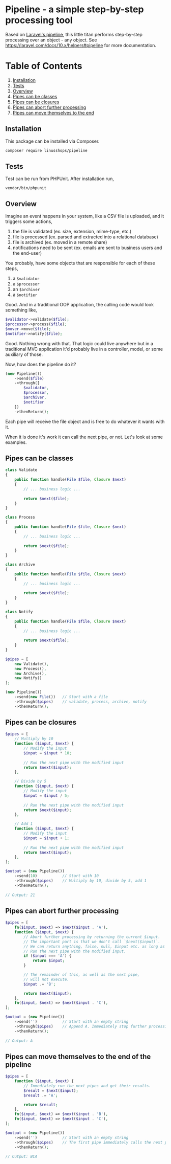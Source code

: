 # Pipeline - a simple step-by-step processing tool

Based on [Laravel's pipeline](https://laravel.com/api/master/Illuminate/Pipeline/Pipeline.html), this little titan
performs step-by-step processing over an object - any object. See https://laravel.com/docs/10.x/helpers#pipeline for more documentation.


# Table of Contents
1. [Installation](#installation)
1. [Tests](#tests)
1. [Overview](#overview)
1. [Pipes can be classes](#pipes-can-be-classes)
4. [Pipes can be closures](#pipes-can-be-closures)
2. [Pipes can abort further processing](#pipes-can-abort-further-processing)
3. [Pipes can move themselves to the end](#pipes-can-move-themselves-to-the-end-of-the-pipeline)

## Installation
This package can be installed via Composer. 

```bash 
composer require linusshops/pipeline
```

## Tests
Test can be run from PHPUnit. After installation run, 

```bash'
vendor/bin/phpunit
```

## Overview
Imagine an event happens in your system, like a CSV file is uploaded, and it triggers some actions,

1. the file is validated (ex. size, extension, mime-type, etc.)
2. file is processed (ex. parsed and extracted into a relational database)
3. file is archived (ex. moved in a remote share)
4. notifications need to be sent (ex. emails are sent to business users and the end-user)

You probably, have some objects that are responsible for each of these steps,

1. a ```$validator```
2. a ```$processor```
3. an ```$archiver```
4. a ```$notifier```

Good. And in a traditional OOP application, the calling code would look something like,

```php
$validator->validate($file);
$processor->process($file);
$mover->move($file);
$notifier->notify($file);
```

Good. Nothing wrong with that. That logic could live anywhere but in a traditional MVC application it'd probably live in
a controller, model, or some auxiliary of those.

Now, how does the pipeline do it?

```php
(new Pipeline())
    ->send($file)
    ->through([
        $validator,
        $processor,
        $archiver,
        $notifier
    ])
    ->thenReturn();
```

Each pipe will receive the file object and is free to do whatever it wants with it.

When it is done it's work it can call the next pipe, or not. Let's look at some examples.

## Pipes can be classes
```php
class Validate
{
    public function handle(File $file, Closure $next)
    {        
        // ... business logic ...
    
        return $next($file);
    }
}

class Process
{
    public function handle(File $file, Closure $next)
    {        
        // ... business logic ...
    
        return $next($file);
    }
}

class Archive
{
    public function handle(File $file, Closure $next)
    {        
        // ... business logic ...
    
        return $next($file);
    }
}

class Notify
{
    public function handle(File $file, Closure $next)
    {        
        // ... business logic ...
    
        return $next($file);
    }
}

$pipes = [
    new Validate(),
    new Process(),
    new Archive(),
    new Notify()
];

(new Pipeline())
    ->send(new File())   // Start with a file
    ->through($pipes)    // validate, process, archive, notify
    ->thenReturn();
```

## Pipes can be closures
```php
$pipes = [
    // Multiply by 10
    function ($input, $next) {
        // Modify the input
        $input = $input * 10;
        
        // Run the next pipe with the modified input
        return $next($input);
    },

    // Divide by 5
    function ($input, $next) {
        // Modify the input
        $input = $input / 5;
        
        // Run the next pipe with the modified input
        return $next($input);
    },

    // Add 1
    function ($input, $next) {
        // Modify the input
        $input = $input + 1;
        
        // Run the next pipe with the modified input
        return $next($input);
    },
];

$output = (new Pipeline())
    ->send(10)           // Start with 10
    ->through($pipes)    // Multiply by 10, divide by 5, add 1
    ->thenReturn();
    
// Output: 21
```

## Pipes can abort further processing
```php
$pipes = [
    fn($input, $next) => $next($input . 'A'),
    function ($input, $next) {
        // Abort further processing by returning the current $input.
        // The important part is that we don't call `$next($input)`.
        // We can return anything, false, null, $input etc. as long as it doesn't
        // Run the next pipe with the modified input.
        if ($input === 'A') {
            return $input;
        }

        // The remainder of this, as well as the next pipe,
        // will not execute. 
        $input .= 'B';

        return $next($input);
    },
    fn($input, $next) => $next($input . 'C'),
];

$output = (new Pipeline())
    ->send('')           // Start with an empty string
    ->through($pipes)    // Append A. Immediately stop further processing and return A.
    ->thenReturn();
    
// Output: A
```

## Pipes can move themselves to the end of the pipeline
```php
$pipes = [
    function ($input, $next) {
        // Immediately run the next pipes and get their results.
        $result = $next($input);
        $result .= 'A';

        return $result;
    },
    fn($input, $next) => $next($input . 'B'),
    fn($input, $next) => $next($input . 'C'),
];

$output = (new Pipeline())
    ->send('')           // Start with an empty string
    ->through($pipes)    // The first pipe immediately calls the next pipe, so we move on to B, then C, then finally A is run at the end. 
    ->thenReturn();
    
// Output: BCA
```
